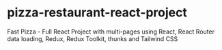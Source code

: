 # pizza-restaurant-react-project
Fast Pizza - Full React Project with multi-pages using React, React Router data loading, Redux, Redux Toolkit, thunks and Tailwind CSS
